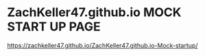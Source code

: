 # ZachKeller47.github.io MOCK START UP PAGE 

https://zachkeller47.github.io/ZachKeller47.github.io-Mock-startup/
